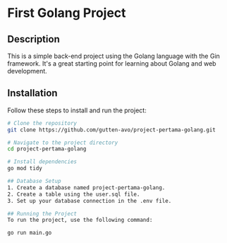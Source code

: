 # First Golang Project

## Description

This is a simple back-end project using the Golang language with the Gin framework. It's a great starting point for learning about Golang and web development.

## Installation

Follow these steps to install and run the project:

```bash
# Clone the repository
git clone https://github.com/gutten-avo/project-pertama-golang.git

# Navigate to the project directory
cd project-pertama-golang

# Install dependencies
go mod tidy

## Database Setup
1. Create a database named project-pertama-golang.
2. Create a table using the user.sql file.
3. Set up your database connection in the .env file.

## Running the Project
To run the project, use the following command:

go run main.go

